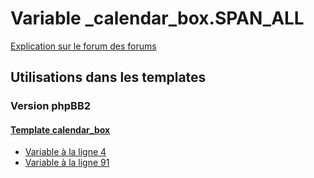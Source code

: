 # Variable _calendar_box.SPAN_ALL
[Explication sur le forum des forums](http://forum.forumactif.com/t294113-listing-des-variables#_calendar_box.SPAN_ALL)

## Utilisations dans les templates

### Version phpBB2

#### [Template calendar_box](subsilver/calendar_box.md)
* [Variable à la ligne 4](../subsilver/calendar_box.tpl#L4)
* [Variable à la ligne 91](../subsilver/calendar_box.tpl#L91)